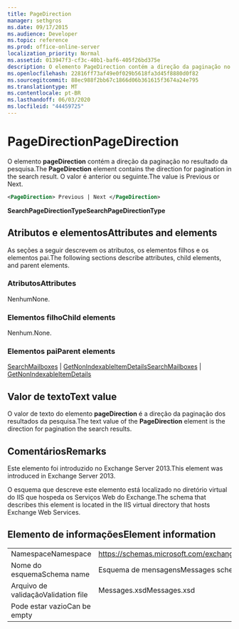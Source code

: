 ```yaml
---
title: PageDirection
manager: sethgros
ms.date: 09/17/2015
ms.audience: Developer
ms.topic: reference
ms.prod: office-online-server
localization_priority: Normal
ms.assetid: 013947f3-cf3c-40b1-baf6-405f26bd375e
description: O elemento PageDirection contém a direção da paginação no resultado da pesquisa. O valor é anterior ou seguinte.
ms.openlocfilehash: 22816ff73af49e0f029b5618fa3d45f8880d0f82
ms.sourcegitcommit: 88ec988f2bb67c1866d06b361615f3674a24e795
ms.translationtype: MT
ms.contentlocale: pt-BR
ms.lasthandoff: 06/03/2020
ms.locfileid: "44459725"
---
```

# <a name="pagedirection"></a><span data-ttu-id="7d677-104">PageDirection</span><span class="sxs-lookup"><span data-stu-id="7d677-104">PageDirection</span></span>

<span data-ttu-id="7d677-105">O elemento **pageDirection** contém a direção da paginação no resultado da pesquisa.</span><span class="sxs-lookup"><span data-stu-id="7d677-105">The **PageDirection** element contains the direction for pagination in the search result.</span></span> <span data-ttu-id="7d677-106">O valor é anterior ou seguinte.</span><span class="sxs-lookup"><span data-stu-id="7d677-106">The value is Previous or Next.</span></span> 
  
```XML
<PageDirection> Previous | Next </PageDirection>
```

 <span data-ttu-id="7d677-107">**SearchPageDirectionType**</span><span class="sxs-lookup"><span data-stu-id="7d677-107">**SearchPageDirectionType**</span></span>
## <a name="attributes-and-elements"></a><span data-ttu-id="7d677-108">Atributos e elementos</span><span class="sxs-lookup"><span data-stu-id="7d677-108">Attributes and elements</span></span>

<span data-ttu-id="7d677-109">As seções a seguir descrevem os atributos, os elementos filhos e os elementos pai.</span><span class="sxs-lookup"><span data-stu-id="7d677-109">The following sections describe attributes, child elements, and parent elements.</span></span>
  
### <a name="attributes"></a><span data-ttu-id="7d677-110">Atributos</span><span class="sxs-lookup"><span data-stu-id="7d677-110">Attributes</span></span>

<span data-ttu-id="7d677-111">Nenhum</span><span class="sxs-lookup"><span data-stu-id="7d677-111">None.</span></span>
  
### <a name="child-elements"></a><span data-ttu-id="7d677-112">Elementos filho</span><span class="sxs-lookup"><span data-stu-id="7d677-112">Child elements</span></span>

<span data-ttu-id="7d677-113">Nenhum.</span><span class="sxs-lookup"><span data-stu-id="7d677-113">None.</span></span>
  
### <a name="parent-elements"></a><span data-ttu-id="7d677-114">Elementos pai</span><span class="sxs-lookup"><span data-stu-id="7d677-114">Parent elements</span></span>

<span data-ttu-id="7d677-115">[SearchMailboxes](searchmailboxes.md)  |  [GetNonIndexableItemDetails](getnonindexableitemdetails.md)</span><span class="sxs-lookup"><span data-stu-id="7d677-115">[SearchMailboxes](searchmailboxes.md) | [GetNonIndexableItemDetails](getnonindexableitemdetails.md)</span></span>
  
## <a name="text-value"></a><span data-ttu-id="7d677-116">Valor de texto</span><span class="sxs-lookup"><span data-stu-id="7d677-116">Text value</span></span>

<span data-ttu-id="7d677-117">O valor de texto do elemento **pageDirection** é a direção da paginação dos resultados da pesquisa.</span><span class="sxs-lookup"><span data-stu-id="7d677-117">The text value of the **PageDirection** element is the direction for pagination the search results.</span></span> 
  
## <a name="remarks"></a><span data-ttu-id="7d677-118">Comentários</span><span class="sxs-lookup"><span data-stu-id="7d677-118">Remarks</span></span>

<span data-ttu-id="7d677-119">Este elemento foi introduzido no Exchange Server 2013.</span><span class="sxs-lookup"><span data-stu-id="7d677-119">This element was introduced in Exchange Server 2013.</span></span>
  
<span data-ttu-id="7d677-120">O esquema que descreve este elemento está localizado no diretório virtual do IIS que hospeda os Serviços Web do Exchange.</span><span class="sxs-lookup"><span data-stu-id="7d677-120">The schema that describes this element is located in the IIS virtual directory that hosts Exchange Web Services.</span></span>
  
## <a name="element-information"></a><span data-ttu-id="7d677-121">Elemento de informações</span><span class="sxs-lookup"><span data-stu-id="7d677-121">Element information</span></span>

|||
|:-----|:-----|
|<span data-ttu-id="7d677-122">Namespace</span><span class="sxs-lookup"><span data-stu-id="7d677-122">Namespace</span></span>  <br/> |https://schemas.microsoft.com/exchange/services/2006/messages  <br/> |
|<span data-ttu-id="7d677-123">Nome do esquema</span><span class="sxs-lookup"><span data-stu-id="7d677-123">Schema name</span></span>  <br/> |<span data-ttu-id="7d677-124">Esquema de mensagens</span><span class="sxs-lookup"><span data-stu-id="7d677-124">Messages schema</span></span>  <br/> |
|<span data-ttu-id="7d677-125">Arquivo de validação</span><span class="sxs-lookup"><span data-stu-id="7d677-125">Validation file</span></span>  <br/> |<span data-ttu-id="7d677-126">Messages.xsd</span><span class="sxs-lookup"><span data-stu-id="7d677-126">Messages.xsd</span></span>  <br/> |
|<span data-ttu-id="7d677-127">Pode estar vazio</span><span class="sxs-lookup"><span data-stu-id="7d677-127">Can be empty</span></span>  <br/> ||
   

